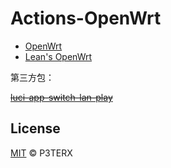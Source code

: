 # Actions-OpenWrt

- [OpenWrt](https://github.com/openwrt/openwrt)
- [Lean's OpenWrt](https://github.com/coolsnowwolf/lede)

第三方包：

~~[luci-app-switch-lan-play](https://github.com/skylovebeauty/luci-app-switch-lan-play)~~

## License

[MIT](https://github.com/P3TERX/Actions-OpenWrt/blob/master/LICENSE) © P3TERX
